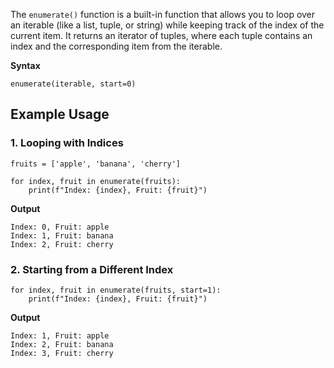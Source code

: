 The `enumerate()` function is a built-in function that allows you to loop over an iterable (like a list, tuple, or string) while keeping track of the index of the current item.
It returns an iterator of tuples, where each tuple contains an index and the corresponding item from the iterable.

**Syntax**
```
enumerate(iterable, start=0)
```

## Example Usage
### 1. Looping with Indices
```
fruits = ['apple', 'banana', 'cherry']

for index, fruit in enumerate(fruits):
    print(f"Index: {index}, Fruit: {fruit}")
```
**Output**
```
Index: 0, Fruit: apple
Index: 1, Fruit: banana
Index: 2, Fruit: cherry
```

### 2. Starting from a Different Index
```
for index, fruit in enumerate(fruits, start=1):
    print(f"Index: {index}, Fruit: {fruit}")
```
**Output**
```
Index: 1, Fruit: apple
Index: 2, Fruit: banana
Index: 3, Fruit: cherry
```

